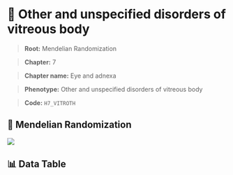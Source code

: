 # 🧪 Other and unspecified disorders of vitreous body

> **Root:** Mendelian Randomization

> **Chapter:** 7  

> **Chapter name:** Eye and adnexa

> **Phenotype:** Other and unspecified disorders of vitreous body  

> **Code:** `H7_VITROTH`

## 🧬 Mendelian Randomization  

<img src="/MR/Figures/Forward/H7_VITROTH.png"/>

## 📊 Data Table

<CsvTableMRF src="/public/MR/Data/Forward/H7_VITROTH.csv"/>
